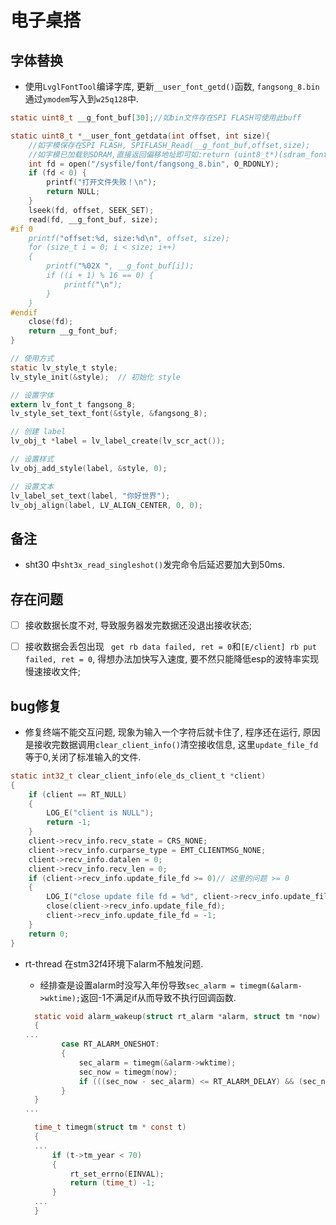<!--
 * @Author: TOTHTOT 37585883+TOTHTOT@users.noreply.github.com
 * @Date: 2025-02-15 12:25:00
 * @LastEditors: TOTHTOT 37585883+TOTHTOT@users.noreply.github.com
 * @LastEditTime: 2025-05-22 19:19:00
 * @FilePath: \ele_ds\README.md
 * @Description: 这是默认设置,请设置`customMade`, 打开koroFileHeader查看配置 进行设置: https://github.com/OBKoro1/koro1FileHeader/wiki/%E9%85%8D%E7%BD%AE
-->

# 电子桌搭

## 字体替换

- 使用`LvglFontTool`编译字库, 更新`__user_font_getd()`函数, `fangsong_8.bin`通过`ymodem`写入到`w25q128`中.

```c
static uint8_t __g_font_buf[30];//如bin文件存在SPI FLASH可使用此buff

static uint8_t *__user_font_getdata(int offset, int size){
    //如字模保存在SPI FLASH, SPIFLASH_Read(__g_font_buf,offset,size);
    //如字模已加载到SDRAM,直接返回偏移地址即可如:return (uint8_t*)(sdram_fontddr+offset);
    int fd = open("/sysfile/font/fangsong_8.bin", O_RDONLY);
    if (fd < 0) {
        printf("打开文件失败！\n");
        return NULL;
    }
    lseek(fd, offset, SEEK_SET);
    read(fd, __g_font_buf, size);
#if 0
    printf("offset:%d, size:%d\n", offset, size);
    for (size_t i = 0; i < size; i++)
    {
        printf("%02X ", __g_font_buf[i]);
        if ((i + 1) % 16 == 0) {
            printf("\n");
        }
    }
#endif
    close(fd);
    return __g_font_buf;
}

// 使用方式
static lv_style_t style;
lv_style_init(&style);  // 初始化 style

// 设置字体
extern lv_font_t fangsong_8;
lv_style_set_text_font(&style, &fangsong_8);

// 创建 label
lv_obj_t *label = lv_label_create(lv_scr_act());

// 设置样式
lv_obj_add_style(label, &style, 0);

// 设置文本
lv_label_set_text(label, "你好世界");
lv_obj_align(label, LV_ALIGN_CENTER, 0, 0);
```

## 备注

- sht30 中`sht3x_read_singleshot()`发完命令后延迟要加大到50ms.

## 存在问题

- [ ] 接收数据长度不对, 导致服务器发完数据还没退出接收状态;

- [ ] 接收数据会丢包出现 ` get rb data failed, ret = 0`和`[E/client] rb put failed, ret = 0`, 得想办法加快写入速度, 要不然只能降低esp的波特率实现慢速接收文件;

## bug修复

- 修复终端不能交互问题, 现象为输入一个字符后就卡住了, 程序还在运行, 原因是接收完数据调用`clear_client_info()`清空接收信息, 这里`update_file_fd`等于0,关闭了标准输入的文件.

```c
static int32_t clear_client_info(ele_ds_client_t *client)
{
    if (client == RT_NULL)
    {
        LOG_E("client is NULL");
        return -1;
    }
    client->recv_info.recv_state = CRS_NONE;
    client->recv_info.curparse_type = EMT_CLIENTMSG_NONE;
    client->recv_info.datalen = 0;
    client->recv_info.recv_len = 0;
    if (client->recv_info.update_file_fd >= 0)// 这里的问题 >= 0
    {
        LOG_I("close update file fd = %d", client->recv_info.update_file_fd);
        close(client->recv_info.update_file_fd);
        client->recv_info.update_file_fd = -1;
    }
    return 0;
}
```

- rt-thread 在stm32f4环境下alarm不触发问题.
  
  - 经排查是设置alarm时没写入年份导致`sec_alarm = timegm(&alarm->wktime);`返回-1不满足if从而导致不执行回调函数.
  
  ```c
    static void alarm_wakeup(struct rt_alarm *alarm, struct tm *now)
    {
  ...
          case RT_ALARM_ONESHOT:
          {
              sec_alarm = timegm(&alarm->wktime);
              sec_now = timegm(now);
              if (((sec_now - sec_alarm) <= RT_ALARM_DELAY) && (sec_now >= sec_alarm))
          }
    }
  ...
  
    time_t timegm(struct tm * const t)
    {
    ...
        if (t->tm_year < 70)
        {
            rt_set_errno(EINVAL);
            return (time_t) -1;
        }
    ...
    }
  ```
